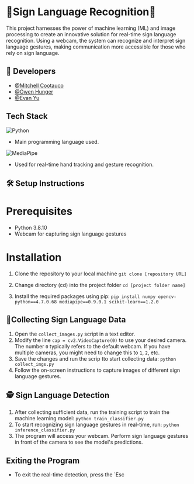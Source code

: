 # 🤟Sign Language Recognition🤟
This project harnesses the power of machine learning (ML) and image processing to create an innovative solution for real-time sign language recognition. Using a webcam, the system can recognize and interpret sign language gestures, making communication more accessible for those who rely on sign language.

## 🔗 Developers
* [@Mitchell Cootauco](https://github.com/Mcootauc)
* [@Owen Hunger](https://github.com/ohunger)
* [@Evan Yu](https://github.com/yuevan10284)

## Tech Stack
![Python](https://img.shields.io/badge/-Python-3670A0?style=for-the-badge&logo=python&logoColor=ffdd54) 
* Main programming language used.

![MediaPipe](https://img.shields.io/badge/-MediaPipe-34A853?style=for-the-badge&logo=google&logoColor=white) 
* Used for real-time hand tracking and gesture recognition.

## 🛠️  Setup Instructions
# Prerequisites
* Python 3.8.10
* Webcam for capturing sign language gestures
# Installation
1. Clone the repository to your local machine
   `git clone [repository URL]`

2. Change directory (cd) into the project folder
   `cd [project folder name]`
3. Install the required packages using pip:
   `pip install numpy opencv-python==4.7.0.68 mediapipe==0.9.0.1 scikit-learn==1.2.0`

## 📸Collecting Sign Language Data
1. Open the `collect_images.py` script in a text editor.
2. Modify the line `cap = cv2.VideoCapture(0)` to use your desired camera. The number `0` typically refers to the default webcam. If you have multiple cameras, you might need to change this to `1`, `2`, etc.
3. Save the changes and run the scrip tto start collecting data:
   `python collect_imgs.py`
4. Follow the on-screen instructions to capture images of different sign language gestures. 

## 🕵️ Sign Language Detection
1. After collecting sufficient data, run the training script to train the machine learning model:
   `python train_classifier.py`
2. To start recognizing sign language gestures in real-time, run:
   `python inference_classifier.py`
3. The program will access your webcam. Perform sign language gestures in front of the camera to see the model's predictions.
## Exiting the Program
* To exit the real-time detection, press the `Esc
